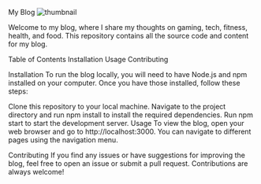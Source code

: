 My Blog
![thumbnail](https://github.com/xCyberpunkx/Simple-Blog/assets/116972275/d428e8fe-6812-4a16-adb0-53b82a08c945)

Welcome to my blog, where I share my thoughts on gaming, tech, fitness, health, and food. This repository contains all the source code and content for my blog.

Table of Contents
Installation
Usage
Contributing

Installation
To run the blog locally, you will need to have Node.js and npm installed on your computer. Once you have those installed, follow these steps:

Clone this repository to your local machine.
Navigate to the project directory and run npm install to install the required dependencies.
Run npm start to start the development server.
Usage
To view the blog, open your web browser and go to http://localhost:3000. You can navigate to different pages using the navigation menu.

Contributing
If you find any issues or have suggestions for improving the blog, feel free to open an issue or submit a pull request. Contributions are always welcome!
